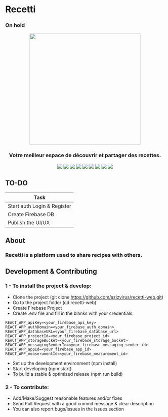 # Recetti
### On hold

<p align="center">
  <img src="https://user-images.githubusercontent.com/63454940/126222387-9987ef4f-aae6-4656-b3aa-6ab575775f80.png" width="350" />
<h3 align="center">Votre meilleur espace de découvrir et partager des recettes.</h3>
</p>

<p align="center">
  <img  src="https://img.shields.io/github/stars/azizvirus/recetti-web?color=f64152" />
  <img src="https://img.shields.io/github/contributors/AzizVirus/recetti-web?color=f64152" />
  <img src="https://img.shields.io/github/last-commit/AzizVirus/MoonMeet-Web?color=f64152" />
  <img src="https://visitor-badge.laobi.icu/badge?page_id=AzizVirus.recetti-web&color=f64152" />
  <img src="https://img.shields.io/github/languages/count/azizvirus/recetti-web?color=f64152" />
  <img src="https://img.shields.io/github/languages/top/azizvirus/recetti-web?color=f64152" />

  <img src="https://img.shields.io/badge/license-MIT-blue.svg?color=f64152" />
  <img  src="https://img.shields.io/github/issues/AzizVirus/recetti-web?color=f64152" />
  <img  src="https://img.shields.io/github/issues-pr/AzizVirus/recetti-web?color=f64152" />
</p>

## TO-DO

| Task                        |
| --------------------------- |
| Start auth Login & Register |
| Create Firebase DB          |
| Publish the UI/UX           |



## About
### Recetti is a platform used to share recipes with others.





## Development & Contributing
### 1 - To install the project & develop:
- Clone the project (git clone https://github.com/azizvirus/recetti-web.git)
- Go to the project folder (cd recetti-web)
- Create Firebase Project
- Create .env file and fill in the blanks with your credentials: 
```
REACT_APP_apiKey=<your_firebase_api_key>
REACT_APP_authDomain=<your_firebase_auth_domain>
REACT_APP_databaseURL=<your_firebase_database_url>
REACT_APP_projectId=<your_firebase_project_id>
REACT_APP_storageBucket=<your_firebase_storage_bucket>
REACT_APP_messagingSenderId=<your_firebase_messaging_sender_id>
REACT_APP_appId=<your_firebase_app_id>
REACT_APP_measerumentId=<your_firebase_measurement_id>
```
- Set up the development environment (npm install)
- Start developing (npm start)
- To build a stable & optimized release (npm run build)

### 2 - To contribute:
- Add/Make/Suggest reasonable features and/or fixes
- Send Pull Request with a good commit message & clear description
- You can also report bugs/issues in the issues section
